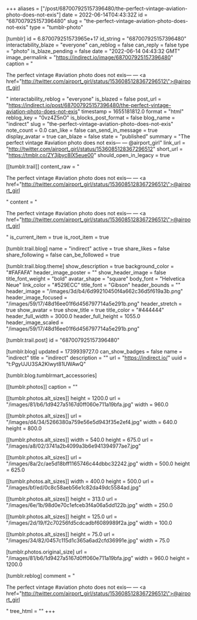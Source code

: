 +++
aliases = ["/post/687007925157396480/the-perfect-vintage-aviation-photo-does-not-exis"]
date = 2022-06-14T04:43:32Z
id = "687007925157396480"
slug = "the-perfect-vintage-aviation-photo-does-not-exis"
type = "tumblr-photo"

[tumblr]
id = 6.870079251573965e+17
id_string = "687007925157396480"
interactability_blaze = "everyone"
can_reblog = false
can_reply = false
type = "photo"
is_blaze_pending = false
date = "2022-06-14 04:43:32 GMT"
image_permalink = "https://indirect.io/image/687007925157396480"
caption = "<p>The perfect vintage #aviation photo does not exis— — <a href=\"http://twitter.com/airport_girl/status/1536085128367296512\">@airport_girl</a></p>"
interactability_reblog = "everyone"
is_blazed = false
post_url = "https://indirect.io/post/687007925157396480/the-perfect-vintage-aviation-photo-does-not-exis"
timestamp = 1655181812.0
format = "html"
reblog_key = "0vz4Z5nO"
is_blocks_post_format = false
blog_name = "indirect"
slug = "the-perfect-vintage-aviation-photo-does-not-exis"
note_count = 0.0
can_like = false
can_send_in_message = true
display_avatar = true
can_blaze = false
state = "published"
summary = "The perfect vintage #aviation photo does not exis— — @airport_girl"
link_url = "http://twitter.com/airport_girl/status/1536085128367296512"
short_url = "https://tmblr.co/ZY3jbyc8lX5eue00"
should_open_in_legacy = true

[[tumblr.trail]]
content_raw = "<p>The perfect vintage #aviation photo does not exis— — <a href=\"http://twitter.com/airport_girl/status/1536085128367296512\">@airport_girl</a></p>"
content = "<p>The perfect vintage #aviation photo does not exis&mdash; &mdash; <a href=\"http://twitter.com/airport_girl/status/1536085128367296512\">@airport_girl</a></p>"
is_current_item = true
is_root_item = true

[tumblr.trail.blog]
name = "indirect"
active = true
share_likes = false
share_following = false
can_be_followed = true

[tumblr.trail.blog.theme]
show_description = true
background_color = "#FAFAFA"
header_image_poster = ""
show_header_image = false
title_font_weight = "bold"
avatar_shape = "square"
body_font = "Helvetica Neue"
link_color = "#529ECC"
title_font = "Gibson"
header_bounds = ""
header_image = "/images/3d/b4/6d99210450f4a662c36d5f619a3b.png"
header_image_focused = "/images/59/17/48d16ee01f6d456797714a5e291b.png"
header_stretch = true
show_avatar = true
show_title = true
title_color = "#444444"
header_full_width = 3000.0
header_full_height = 1055.0
header_image_scaled = "/images/59/17/48d16ee01f6d456797714a5e291b.png"

[tumblr.trail.post]
id = "687007925157396480"

[tumblr.blog]
updated = 1739939727.0
can_show_badges = false
name = "indirect"
title = "indirect"
description = ""
url = "https://indirect.io/"
uuid = "t:PgyUJU3SA2Klwyt81UWAwQ"

[tumblr.blog.tumblrmart_accessories]

[[tumblr.photos]]
caption = ""

[[tumblr.photos.alt_sizes]]
height = 1200.0
url = "/images/81/b6/1d9427a5167d0ff060e711a19bfa.jpg"
width = 960.0

[[tumblr.photos.alt_sizes]]
url = "/images/d4/34/5266380a759e56e5d943f35e2ef4.jpg"
width = 640.0
height = 800.0

[[tumblr.photos.alt_sizes]]
width = 540.0
height = 675.0
url = "/images/a8/02/3741a2b4099a3b6e941394977ae7.jpg"

[[tumblr.photos.alt_sizes]]
url = "/images/8a/2c/ae5d18bff1165746c44dbbc32242.jpg"
width = 500.0
height = 625.0

[[tumblr.photos.alt_sizes]]
width = 400.0
height = 500.0
url = "/images/bf/ed/0c8c58aeb56e1c82da49dc5584ad.jpg"

[[tumblr.photos.alt_sizes]]
height = 313.0
url = "/images/6e/1b/98d0e70c1efceb3f4a06a5dd122b.jpg"
width = 250.0

[[tumblr.photos.alt_sizes]]
height = 125.0
url = "/images/2d/19/f2c70256fd5cdcadbf6089989f2a.jpg"
width = 100.0

[[tumblr.photos.alt_sizes]]
height = 75.0
url = "/images/34/82/0457c115d1c365a6ad2cfd36991e.jpg"
width = 75.0

[tumblr.photos.original_size]
url = "/images/81/b6/1d9427a5167d0ff060e711a19bfa.jpg"
width = 960.0
height = 1200.0

[tumblr.reblog]
comment = "<p>The perfect vintage #aviation photo does not exis— — <a href=\"http://twitter.com/airport_girl/status/1536085128367296512\">@airport_girl</a></p>"
tree_html = ""
+++

